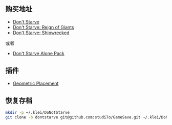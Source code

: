 ## 购买地址

- [Don't Starve](https://www.gog.com/game/dont_starve)
- [Don't Starve: Reign of Giants](https://www.gog.com/game/dont_starve_reign_of_giants)
- [Don't Starve: Shipwrecked](https://www.gog.com/game/dont_starve_shipwrecked)

或者
- [Don't Starve Alone Pack](https://www.gog.com/game/dont_starve_alone_pack)

## 插件
- [Geometric Placement](https://forums.kleientertainment.com/files/file/1108-geometric-placement/)

## 恢复存档

``` bash
mkdir -p ~/.klei/DoNotStarve
git clone -b dontstarve git@github.com:studi7o/GameSave.git ~/.klei/DoNotStarve
```

